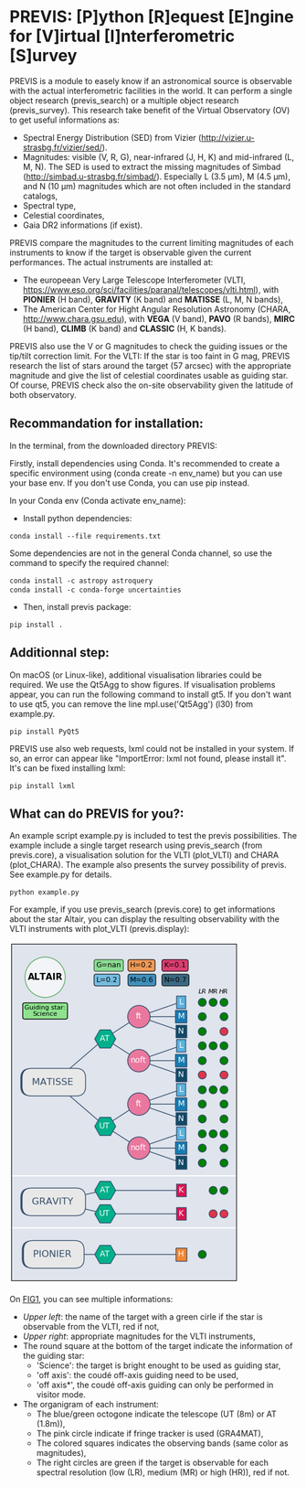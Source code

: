# PREVIS: [P]ython [R]equest [E]ngine for [V]irtual [I]nterferometric [S]urvey

PREVIS is a module to easely know if an astronomical source is observable 
with the actual interferometric facilities in the world. It can perform
a single object research (previs_search) or a multiple object research (previs_survey).
This research take benefit of the Virtual Observatory (OV) to get useful informations as:
 
- Spectral Energy Distribution (SED) from Vizier (http://vizier.u-strasbg.fr/vizier/sed/). 
- Magnitudes: visible (V, R, G), near-infrared (J, H, K) and mid-infrared (L, M, N). The SED 
  is used to extract the missing magnitudes of Simbad (http://simbad.u-strasbg.fr/simbad/). 
  Especially L (3.5 µm), M (4.5 µm), and N (10 µm) magnitudes which are not often included 
  in the standard catalogs,
- Spectral type,
- Celestial coordinates,
- Gaia DR2 informations (if exist).

PREVIS compare the magnitudes to the current limiting magnitudes of each instruments to know if
the target is observable given the current performances. The actual instruments are installed at:

- The europeean Very Large Telescope Interferometer (VLTI, https://www.eso.org/sci/facilities/paranal/telescopes/vlti.html),
  with **PIONIER** (H band), **GRAVITY** (K band) and **MATISSE** (L, M, N bands),
- The American Center for Hight Angular Resolution Astronomy (CHARA, http://www.chara.gsu.edu), with 
  **VEGA** (V band), **PAVO** (R bands), **MIRC** (H band), **CLIMB** (K band) and **CLASSIC** (H, K bands).

PREVIS also use the V or G magnitudes to check the guiding issues or the tip/tilt correction limit. 
For the VLTI: If the star is too faint in G mag, PREVIS research the list of stars around
the target (57 arcsec) with the appropriate magnitude and give the list of celestial coordinates
usable as guiding star. Of course, PREVIS check also the on-site observability given the latitude of 
both observatory.


Recommandation for installation:
-------------------------------

In the terminal, from the downloaded directory PREVIS:

Firstly, install dependencies using Conda. It's recommended to create a specific environment 
using (conda create -n env_name) but you can use your base env. If you don't use Conda, you can use pip instead.

In your Conda env (Conda activate env_name):

- Install python dependencies:
```
conda install --file requirements.txt 
```

Some dependencies are not in the general Conda channel, so use the command to specify the required channel:
```
conda install -c astropy astroquery
conda install -c conda-forge uncertainties
```

- Then, install previs package:
```
pip install .
```

Additionnal step:
----------------

On macOS (or Linux-like), additional visualisation libraries could be required. We use the Qt5Agg to show figures. If visualisation problems appear, you can run the following command to install gt5. If you don't want to use qt5, you can remove the line mpl.use('Qt5Agg') (l30) from example.py.
```
pip install PyQt5
```
PREVIS use also web requests, lxml could not be installed in your system. If so, an error can appear like "ImportError: lxml not found, please install it". It's can be fixed installing lxml:
```
pip install lxml
```

What can do PREVIS for you?:
----------------------------

An example script example.py is included to test the previs possibilities. The example include a single target
research using previs_search (from previs.core), a visualisation solution for the VLTI (plot_VLTI) and CHARA (plot_CHARA). 
The example also presents the survey possibility of previs. See example.py for details.
```
python example.py
```

For example, if you use previs_search (previs.core) to get informations about the star Altair, you can display the resulting observability with the VLTI instruments with plot_VLTI (previs.display):

![Figure 1](doc/figure_1.png)

On [FIG1](doc/figure_1.png), you can see multiple informations:

- *Upper left*: the name of the target with a green cirle if the star is observable from the VLTI, red if not,
- *Upper right*: appropriate magnitudes for the VLTI instruments,
- The round square at the bottom of the target indicate the information of the guiding star: 
  - 'Science': the target is bright enought to be used as guiding star, 
  - 'off axis': the coudé off-axis guiding need to be used,
  - 'off axis*', the coudé off-axis guiding can only be performed in visitor mode.
- The organigram of each instrument:
    - The blue/green octogone indicate the telescope (UT (8m) or AT (1.8m)),
    - The pink circle indicate if fringe tracker is used (GRA4MAT),
    - The colored squares indicates the observing bands (same color as magnitudes),
    - The right circles are green if the target is observable for each spectral resolution (low (LR), medium (MR) or high (HR)), red if not.
